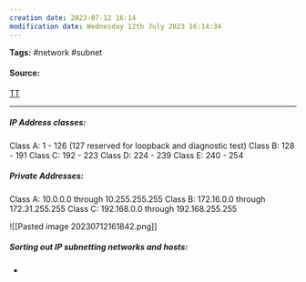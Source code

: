 ```yaml
---
creation date: 2023-07-12 16:14
modification date: Wednesday 12th July 2023 16:14:34
---
```


**Tags:** #network #subnet

#### Source:
[TT](https://www.techtarget.com/searchnetworking/tip/How-to-subnet-Subnetting-calculations-and-shortcuts)

--------------------------------------

##### IP Address classes:

Class A: 1 - 126 (127 reserved for loopback and diagnostic test)
Class B: 128 - 191
Class C: 192 - 223
Class D: 224 - 239
Class E: 240 - 254


##### Private Addresses:

Class A: 10.0.0.0 through 10.255.255.255
Class B: 172.16.0.0 through 172.31.255.255
Class C: 192.168.0.0 through 192.168.255.255


![[Pasted image 20230712161842.png]]


##### Sorting out IP subnetting networks and hosts:

* 